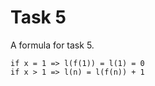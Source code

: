# Task 5

A formula for task 5.
```
if x = 1 => l(f(1)) = l(1) = 0
if x > 1 => l(n) = l(f(n)) + 1
```
